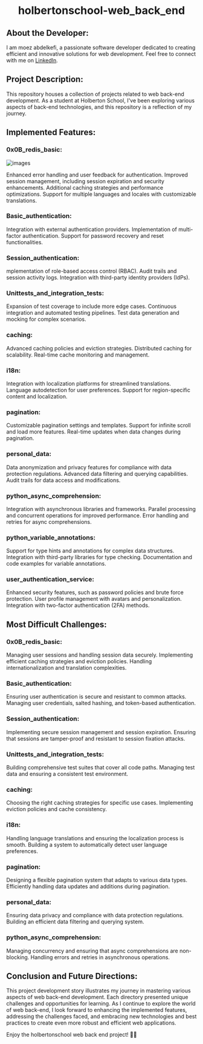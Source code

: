 <h1 align="center">holbertonschool-web_back_end</h1>

## About the Developer:

I am moez abdelkefi, a passionate software developer dedicated to creating efficient and innovative solutions for web development. Feel free to connect with me on [LinkedIn](https://www.linkedin.com/in/moez-abdelkefi/).

## Project Description:

This repository houses a collection of projects related to web back-end development. As a student at Holberton School, I've been exploring various aspects of back-end technologies, and this repository is a reflection of my journey.

## Implemented Features:

### 0x0B_redis_basic:
![images](https://github.com/moezabdelkefi/holbertonschool-web_back_end/assets/113900578/036dbc45-2377-49e4-92a9-74f186c82e11)



Enhanced error handling and user feedback for authentication.
Improved session management, including session expiration and security enhancements.
Additional caching strategies and performance optimizations.
Support for multiple languages and locales with customizable translations.

### Basic_authentication:

Integration with external authentication providers.
Implementation of multi-factor authentication.
Support for password recovery and reset functionalities.

### Session_authentication:

mplementation of role-based access control (RBAC).
Audit trails and session activity logs.
Integration with third-party identity providers (IdPs).

### Unittests_and_integration_tests:

Expansion of test coverage to include more edge cases.
Continuous integration and automated testing pipelines.
Test data generation and mocking for complex scenarios.

### caching:

Advanced caching policies and eviction strategies.
Distributed caching for scalability.
Real-time cache monitoring and management.

### i18n:

Integration with localization platforms for streamlined translations.
Language autodetection for user preferences.
Support for region-specific content and localization.

### pagination:

Customizable pagination settings and templates.
Support for infinite scroll and load more features.
Real-time updates when data changes during pagination.

### personal_data:

Data anonymization and privacy features for compliance with data protection regulations.
Advanced data filtering and querying capabilities.
Audit trails for data access and modifications.

### python_async_comprehension:

Integration with asynchronous libraries and frameworks.
Parallel processing and concurrent operations for improved performance.
Error handling and retries for async comprehensions.

### python_variable_annotations:

Support for type hints and annotations for complex data structures.
Integration with third-party libraries for type checking.
Documentation and code examples for variable annotations.

### user_authentication_service:

Enhanced security features, such as password policies and brute force protection.
User profile management with avatars and personalization.
Integration with two-factor authentication (2FA) methods.

## Most Difficult Challenges:

### 0x0B_redis_basic:

Managing user sessions and handling session data securely.
Implementing efficient caching strategies and eviction policies.
Handling internationalization and translation complexities.

### Basic_authentication:

Ensuring user authentication is secure and resistant to common attacks.
Managing user credentials, salted hashing, and token-based authentication.

### Session_authentication:

Implementing secure session management and session expiration.
Ensuring that sessions are tamper-proof and resistant to session fixation attacks.

### Unittests_and_integration_tests:

Building comprehensive test suites that cover all code paths.
Managing test data and ensuring a consistent test environment.

### caching:

Choosing the right caching strategies for specific use cases.
Implementing eviction policies and cache consistency.

### i18n:

Handling language translations and ensuring the localization process is smooth.
Building a system to automatically detect user language preferences.

### pagination:

Designing a flexible pagination system that adapts to various data types.
Efficiently handling data updates and additions during pagination.

### personal_data:

Ensuring data privacy and compliance with data protection regulations.
Building an efficient data filtering and querying system.

### python_async_comprehension:

Managing concurrency and ensuring that async comprehensions are non-blocking.
Handling errors and retries in asynchronous operations.

## Conclusion and Future Directions:

This project development story illustrates my journey in mastering various aspects of web back-end development. Each directory presented unique challenges and opportunities for learning. As I continue to explore the world of web back-end, I look forward to enhancing the implemented features, addressing the challenges faced, and embracing new technologies and best practices to create even more robust and efficient web applications.

Enjoy the holbertonschool web back end project! 🚀🎉
